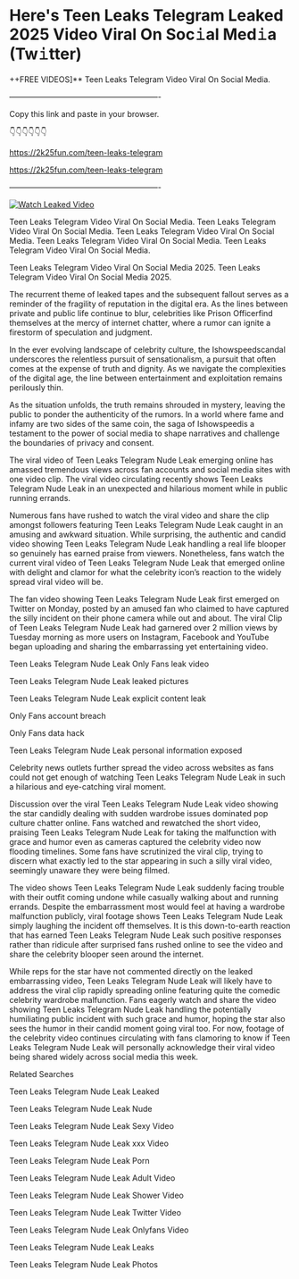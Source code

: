 # Here's Teen Leaks Telegram Leaked 2025 Video Viral On Soc𝚒al Med𝚒a (Tw𝚒tter)

++FREE VIDEOS]** Teen Leaks Telegram Video Viral On Social Media.

———————————————————-

Copy this link and paste in your browser.

👇👇👇👇👇👇

https://2k25fun.com/teen-leaks-telegram

https://2k25fun.com/teen-leaks-telegram

———————————————————-

[![Watch Leaked Video](https://miro.medium.com/v2/resize:fit:828/format:webp/1*cilzJN44JGOrTw9NJCrNHA.gif "Watch Leaked Video")](https://2k25fun.com/teen-leaks-telegram)

Teen Leaks Telegram Video Viral On Social Media. Teen Leaks Telegram Video Viral On Social Media. Teen Leaks Telegram Video Viral On Social Media. Teen Leaks Telegram Video Viral On Social Media. Teen Leaks Telegram Video Viral On Social Media.

Teen Leaks Telegram Video Viral On Social Media 2025. Teen Leaks Telegram Video Viral On Social Media 2025.

The recurrent theme of leaked tapes and the subsequent fallout serves as a reminder of the fragility of reputation in the digital era. As the lines between private and public life continue to blur, celebrities like Prison Officerfind themselves at the mercy of internet chatter, where a rumor can ignite a firestorm of speculation and judgment.

In the ever evolving landscape of celebrity culture, the Ishowspeedscandal underscores the relentless pursuit of sensationalism, a pursuit that often comes at the expense of truth and dignity. As we navigate the complexities of the digital age, the line between entertainment and exploitation remains perilously thin.

As the situation unfolds, the truth remains shrouded in mystery, leaving the public to ponder the authenticity of the rumors. In a world where fame and infamy are two sides of the same coin, the saga of Ishowspeedis a testament to the power of social media to shape narratives and challenge the boundaries of privacy and consent.

The viral video of Teen Leaks Telegram Nude Leak emerging online has amassed tremendous views across fan accounts and social media sites with one video clip. The viral video circulating recently shows Teen Leaks Telegram Nude Leak in an unexpected and hilarious moment while in public running errands.

Numerous fans have rushed to watch the viral video and share the clip amongst followers featuring Teen Leaks Telegram Nude Leak caught in an amusing and awkward situation. While surprising, the authentic and candid video showing Teen Leaks Telegram Nude Leak handling a real life blooper so genuinely has earned praise from viewers. Nonetheless, fans watch the current viral video of Teen Leaks Telegram Nude Leak that emerged online with delight and clamor for what the celebrity icon’s reaction to the widely spread viral video will be.

The fan video showing Teen Leaks Telegram Nude Leak first emerged on Twitter on Monday, posted by an amused fan who claimed to have captured the silly incident on their phone camera while out and about. The viral Clip of Teen Leaks Telegram Nude Leak had garnered over 2 million views by Tuesday morning as more users on Instagram, Facebook and YouTube began uploading and sharing the embarrassing yet entertaining video.

Teen Leaks Telegram Nude Leak Only Fans leak video

Teen Leaks Telegram Nude Leak leaked pictures

Teen Leaks Telegram Nude Leak explicit content leak

Only Fans account breach

Only Fans data hack

Teen Leaks Telegram Nude Leak personal information exposed

Celebrity news outlets further spread the video across websites as fans could not get enough of watching Teen Leaks Telegram Nude Leak in such a hilarious and eye-catching viral moment.

Discussion over the viral Teen Leaks Telegram Nude Leak video showing the star candidly dealing with sudden wardrobe issues dominated pop culture chatter online. Fans watched and rewatched the short video, praising Teen Leaks Telegram Nude Leak for taking the malfunction with grace and humor even as cameras captured the celebrity video now flooding timelines. Some fans have scrutinized the viral clip, trying to discern what exactly led to the star appearing in such a silly viral video, seemingly unaware they were being filmed.

The video shows Teen Leaks Telegram Nude Leak suddenly facing trouble with their outfit coming undone while casually walking about and running errands. Despite the embarrassment most would feel at having a wardrobe malfunction publicly, viral footage shows Teen Leaks Telegram Nude Leak simply laughing the incident off themselves. It is this down-to-earth reaction that has earned Teen Leaks Telegram Nude Leak such positive responses rather than ridicule after surprised fans rushed online to see the video and share the celebrity blooper seen around the internet.

While reps for the star have not commented directly on the leaked embarrassing video, Teen Leaks Telegram Nude Leak will likely have to address the viral clip rapidly spreading online featuring quite the comedic celebrity wardrobe malfunction. Fans eagerly watch and share the video showing Teen Leaks Telegram Nude Leak handling the potentially humiliating public incident with such grace and humor, hoping the star also sees the humor in their candid moment going viral too. For now, footage of the celebrity video continues circulating with fans clamoring to know if Teen Leaks Telegram Nude Leak will personally acknowledge their viral video being shared widely across social media this week.

Related Searches

Teen Leaks Telegram Nude Leak Leaked

Teen Leaks Telegram Nude Leak Nude

Teen Leaks Telegram Nude Leak Sexy Video

Teen Leaks Telegram Nude Leak xxx Video

Teen Leaks Telegram Nude Leak Porn

Teen Leaks Telegram Nude Leak Adult Video

Teen Leaks Telegram Nude Leak Shower Video

Teen Leaks Telegram Nude Leak Twitter Video

Teen Leaks Telegram Nude Leak Onlyfans Video

Teen Leaks Telegram Nude Leak Leaks

Teen Leaks Telegram Nude Leak Photos